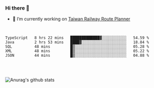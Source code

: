 ### Hi there 👋

- 🔭 I’m currently working on [Taiwan Railway Route Planner](https://github.com/Taiwan-Railway-Route-Planner)

<br/>

<!--START_SECTION:waka-->
```text
TypeScript   8 hrs 22 mins   █████████████▓░░░░░░░░░░░   54.59 % 
Java         2 hrs 53 mins   ████▓░░░░░░░░░░░░░░░░░░░░   18.84 % 
SQL          48 mins         █▒░░░░░░░░░░░░░░░░░░░░░░░   05.28 % 
XML          48 mins         █▒░░░░░░░░░░░░░░░░░░░░░░░   05.22 % 
JSON         44 mins         █▒░░░░░░░░░░░░░░░░░░░░░░░   04.88 % 
```
<!--END_SECTION:waka-->

<br/>
<br/>

![Anurag's github stats](https://github-readme-stats.vercel.app/api?username=DepickereSven&show_icons=true&theme=tokyonight)



<!--
**DepickereSven/DepickereSven** is a ✨ _special_ ✨ repository because its `README.md` (this file) appears on your GitHub profile.

Here are some ideas to get you started:

- 🔭 I’m currently working on ...
- 🌱 I’m currently learning ...
- 👯 I’m looking to collaborate on ...
- 🤔 I’m looking for help with ...
- 💬 Ask me about ...
- 📫 How to reach me: ...
- 😄 Pronouns: ...
- ⚡ Fun fact: ...
-->
